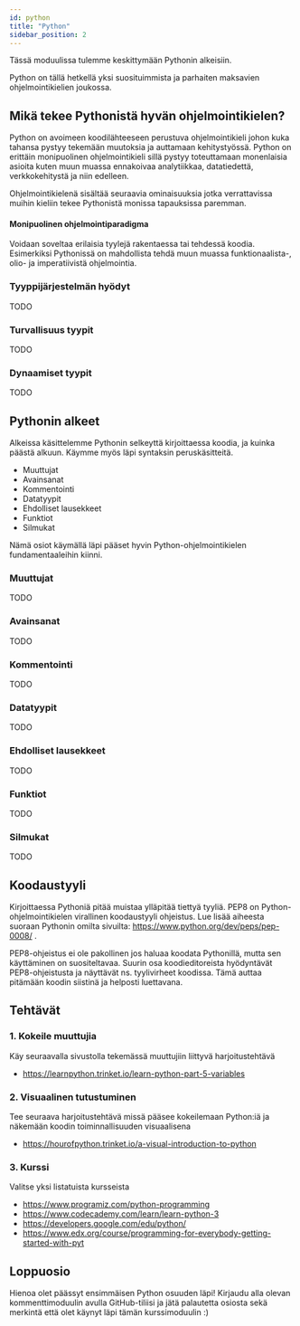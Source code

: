 ```yaml
---
id: python
title: "Python"
sidebar_position: 2
---
```


Tässä moduulissa tulemme keskittymään Pythonin alkeisiin. 

Python on tällä hetkellä yksi suosituimmista ja parhaiten maksavien ohjelmointikielien joukossa. 

## Mikä tekee Pythonistä hyvän ohjelmointikielen?

Python on avoimeen koodilähteeseen perustuva ohjelmointikieli johon kuka tahansa pystyy tekemään muutoksia ja auttamaan kehitystyössä. Python on erittäin monipuolinen ohjelmointikieli sillä pystyy toteuttamaan monenlaisia asioita kuten muun muassa ennakoivaa analytiikkaa, datatiedettä, verkkokehitystä ja niin edelleen. 

Ohjelmointikielenä sisältää seuraavia ominaisuuksia jotka verrattavissa muihin kieliin tekee Pythonistä monissa tapauksissa paremman. 
#### Monipuolinen ohjelmointiparadigma
Voidaan soveltaa erilaisia tyylejä rakentaessa tai tehdessä koodia. Esimerkiksi Pythonissä on mahdollista tehdä muun muassa funktionaalista-, olio- ja imperatiivistä ohjelmointia. 

### Tyyppijärjestelmän hyödyt
TODO
### Turvallisuus tyypit
TODO
### Dynaamiset tyypit
TODO

## Pythonin alkeet

Alkeissa käsittelemme Pythonin selkeyttä kirjoittaessa koodia, ja kuinka päästä alkuun. Käymme myös läpi syntaksin peruskäsitteitä.   

* Muuttujat 
* Avainsanat
* Kommentointi
* Datatyypit
* Ehdolliset lausekkeet
* Funktiot
* Silmukat

Nämä osiot käymällä läpi pääset hyvin Python-ohjelmointikielen fundamentaaleihin kiinni. 

### Muuttujat
TODO
### Avainsanat
TODO
### Kommentointi
TODO
### Datatyypit
TODO
### Ehdolliset lausekkeet
TODO
### Funktiot
TODO
### Silmukat
TODO

## Koodaustyyli 
Kirjoittaessa Pythoniä pitää muistaa ylläpitää tiettyä tyyliä. PEP8 on Python-ohjelmointikielen virallinen koodaustyyli ohjeistus. 
Lue lisää aiheesta suoraan Pythonin omilta sivuilta: https://www.python.org/dev/peps/pep-0008/ .

PEP8-ohjeistus ei ole pakollinen jos haluaa koodata Pythonillä, mutta sen käyttäminen on suositeltavaa. Suurin osa koodieditoreista hyödyntävät PEP8-ohjeistusta ja näyttävät ns. tyylivirheet koodissa. Tämä auttaa pitämään koodin siistinä ja helposti luettavana. 

## Tehtävät

### 1. Kokeile muuttujia
Käy seuraavalla sivustolla tekemässä muuttujiin liittyvä harjoitustehtävä  
* https://learnpython.trinket.io/learn-python-part-5-variables

### 2. Visuaalinen tutustuminen
Tee seuraava harjoitustehtävä missä pääsee kokeilemaan Python:iä ja näkemään koodin toiminnallisuuden visuaalisena
* https://hourofpython.trinket.io/a-visual-introduction-to-python  

### 3. Kurssi
Valitse yksi listatuista kursseista 
* https://www.programiz.com/python-programming
* https://www.codecademy.com/learn/learn-python-3
* https://developers.google.com/edu/python/
* https://www.edx.org/course/programming-for-everybody-getting-started-with-pyt

<!-- <iframe width="560" height="315" src="https://www.youtube-nocookie.com/embed/rfscVS0vtbw" title="YouTube video player" frameborder="0" allow="accelerometer; autoplay; clipboard-write; encrypted-media; gyroscope; picture-in-picture" allowfullscreen></iframe> -->


## Loppuosio
Hienoa olet päässyt ensimmäisen Python osuuden läpi! Kirjaudu alla olevan kommenttimoduulin avulla GitHub-tiliisi ja jätä palautetta osiosta sekä merkintä että olet käynyt läpi tämän kurssimoduulin :)